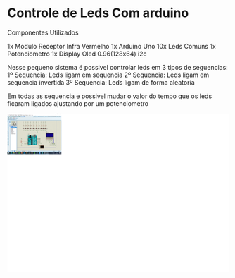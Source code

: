# Controle de Leds Com arduino


Componentes Utilizados

1x Modulo Receptor Infra Vermelho
1x Arduino Uno
10x Leds Comuns
1x Potenciometro
1x Display Oled 0.96(128x64) i2c

Nesse pequeno sistema é possivel controlar leds em 3 tipos de seguencias:
1º Sequencia: Leds ligam em sequencia
2º Sequencia: Leds ligam em sequencia invertida
3º Sequencia: Leds ligam de forma aleatoria

Em todas as sequencia e possivel mudar o valor do tempo
que os leds ficaram ligados ajustando por um potenciometro

<p align="center">
  <img src=https://raw.githubusercontent.com/pkaislan123/ControleDeLes/main/circuito.png title="hover text">
</p>
